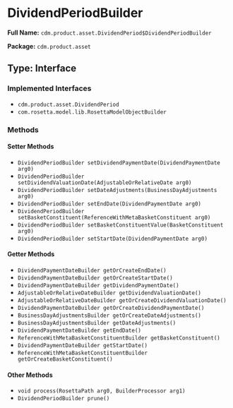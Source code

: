 # DividendPeriodBuilder

**Full Name:** `cdm.product.asset.DividendPeriod$DividendPeriodBuilder`

**Package:** `cdm.product.asset`

## Type: Interface

### Implemented Interfaces

- `cdm.product.asset.DividendPeriod`
- `com.rosetta.model.lib.RosettaModelObjectBuilder`

### Methods

#### Setter Methods

- `DividendPeriodBuilder setDividendPaymentDate(DividendPaymentDate arg0)`
- `DividendPeriodBuilder setDividendValuationDate(AdjustableOrRelativeDate arg0)`
- `DividendPeriodBuilder setDateAdjustments(BusinessDayAdjustments arg0)`
- `DividendPeriodBuilder setEndDate(DividendPaymentDate arg0)`
- `DividendPeriodBuilder setBasketConstituent(ReferenceWithMetaBasketConstituent arg0)`
- `DividendPeriodBuilder setBasketConstituentValue(BasketConstituent arg0)`
- `DividendPeriodBuilder setStartDate(DividendPaymentDate arg0)`

#### Getter Methods

- `DividendPaymentDateBuilder getOrCreateEndDate()`
- `DividendPaymentDateBuilder getOrCreateStartDate()`
- `DividendPaymentDateBuilder getDividendPaymentDate()`
- `AdjustableOrRelativeDateBuilder getDividendValuationDate()`
- `AdjustableOrRelativeDateBuilder getOrCreateDividendValuationDate()`
- `DividendPaymentDateBuilder getOrCreateDividendPaymentDate()`
- `BusinessDayAdjustmentsBuilder getOrCreateDateAdjustments()`
- `BusinessDayAdjustmentsBuilder getDateAdjustments()`
- `DividendPaymentDateBuilder getEndDate()`
- `ReferenceWithMetaBasketConstituentBuilder getBasketConstituent()`
- `DividendPaymentDateBuilder getStartDate()`
- `ReferenceWithMetaBasketConstituentBuilder getOrCreateBasketConstituent()`

#### Other Methods

- `void process(RosettaPath arg0, BuilderProcessor arg1)`
- `DividendPeriodBuilder prune()`

